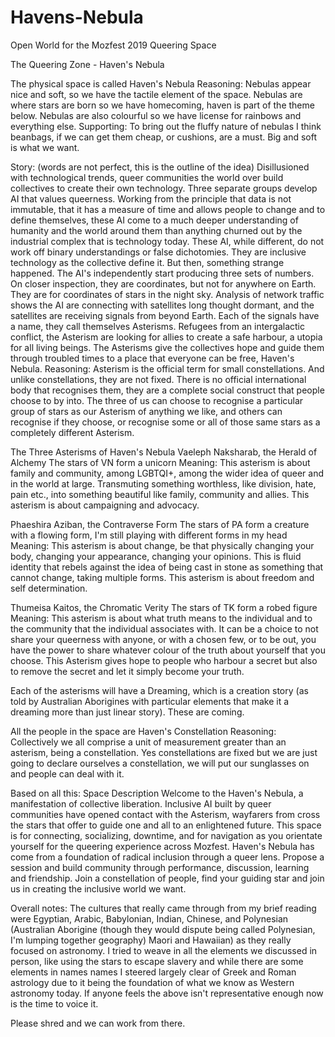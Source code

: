 # Havens-Nebula
Open World for the Mozfest 2019 Queering Space

The Queering Zone - Haven's Nebula

The physical space is called Haven's Nebula
Reasoning: Nebulas appear nice and soft, so we have the tactile element of the space. Nebulas are where stars are born so we have homecoming, haven is part of the theme below. Nebulas are also colourful so we have license for rainbows and everything else.
Supporting: To bring out the fluffy nature of nebulas I think beanbags, if we can get them cheap, or cushions, are a must. Big and soft is what we want.

Story: (words are not perfect, this is the outline of the idea) Disillusioned with technological trends, queer communities the world over build collectives to create their own technology. Three separate groups develop AI that values queerness. Working from the principle that data is not immutable, that it has a measure of time and allows people to change and to define themselves, these AI come to a much deeper understanding of humanity and the world around them than anything churned out by the industrial complex that is technology today. These AI, while different, do not work off binary understandings or false dichotomies. They are inclusive technology as the collective define it. But then, something strange happened. The AI's independently start producing three sets of numbers. On closer inspection, they are coordinates, but not for anywhere on Earth. They are for coordinates of stars in the night sky. Analysis of network traffic shows the AI are connecting with satellites long thought dormant, and the satellites are receiving signals from beyond Earth. Each of the signals have a name, they call themselves Asterisms. Refugees from an intergalactic conflict, the Asterism are looking for allies to create a safe harbour, a utopia for all living beings. The Asterisms give the collectives hope and guide them through troubled times to a place that everyone can be free, Haven's Nebula.
Reasoning: Asterism is the official term for small constellations. And unlike constellations, they are not fixed. There is no official international body that recognises them, they are a complete social construct that people choose to by into. The three of us can choose to recognise a particular group of stars as our Asterism of anything we like, and others can recognise if they choose, or recognise some or all of those same stars as a completely different Asterism.

The Three Asterisms of Haven's Nebula
Vaeleph Naksharab, the Herald of Alchemy
The stars of VN form a unicorn
Meaning: This asterism is about family and community, among LGBTQI+, among the wider idea of queer and in the world at large. Transmuting something worthless, like division, hate, pain etc., into something beautiful like family, community and allies. This asterism is about campaigning and advocacy.

Phaeshira Aziban, the Contraverse Form
The stars of PA form a creature with a flowing form, I'm still playing with different forms in my head
Meaning: This asterism is about change, be that physically changing your body, changing your appearance, changing your opinions. This is fluid identity that rebels against the idea of being cast in stone as something that cannot change, taking multiple forms. This asterism is about freedom and self determination.

Thumeisa Kaitos, the Chromatic Verity
The stars of TK form a robed figure
Meaning: This asterism is about what truth means to the individual and to the community that the individual associates with. It can be a choice to not share your queerness with anyone, or with a chosen few, or to be out, you have the power to share whatever colour of the truth about yourself that you choose. This Asterism gives hope to people who harbour a secret but also to remove the secret and let it simply become your truth.

Each of the asterisms will have a Dreaming, which is a creation story (as told by Australian Aborigines with particular elements that make it a dreaming more than just linear story). These are coming.

All the people in the space are Haven's Constellation
Reasoning: Collectively we all comprise a unit of measurement greater than an asterism, being a constellation. Yes constellations are fixed but we are just going to declare ourselves a constellation, we will put our sunglasses on and people can deal with it.

Based on all this: Space Description
Welcome to the Haven's Nebula, a manifestation of collective liberation. Inclusive AI built by queer communities have opened contact with the Asterism, wayfarers from cross the stars that offer to guide one and all to an enlightened future. This space is for connecting, socializing, downtime, and for navigation as you orientate yourself for the queering experience across Mozfest. Haven's Nebula has come from a foundation of radical inclusion through a queer lens. Propose a session and build community through performance, discussion, learning and friendship. Join a constellation of people, find your guiding star and join us in creating the inclusive world we want.

Overall notes: The cultures that really came through from my brief reading were Egyptian, Arabic, Babylonian, Indian, Chinese, and Polynesian (Australian Aborigine (though they would dispute being called Polynesian, I'm lumping together geography) Maori and Hawaiian) as they really focused on astronomy. I tried to weave in all the elements we discussed in person, like using the stars to escape slavery and while there are some elements in names names I steered largely clear of Greek and Roman astrology due to it being the foundation of what we know as Western astronomy today. If anyone feels the above isn't representative enough now is the time to voice it.

Please shred and we can work from there.
